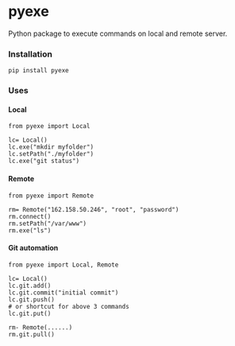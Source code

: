 # pyexe

Python package to execute commands on local and remote server.

### Installation

```
pip install pyexe
```

### Uses

#### Local

```
from pyexe import Local

lc= Local()
lc.exe("mkdir myfolder")
lc.setPath("./myfolder")
lc.exe("git status")
```

#### Remote

```
from pyexe import Remote

rm= Remote("162.158.50.246", "root", "password")
rm.connect()
rm.setPath("/var/www")
rm.exe("ls")
```

#### Git automation

```
from pyexe import Local, Remote

lc= Local()
lc.git.add()
lc.git.commit("initial commit")
lc.git.push()
# or shortcut for above 3 commands
lc.git.put()

rm- Remote(......)
rm.git.pull()
```
